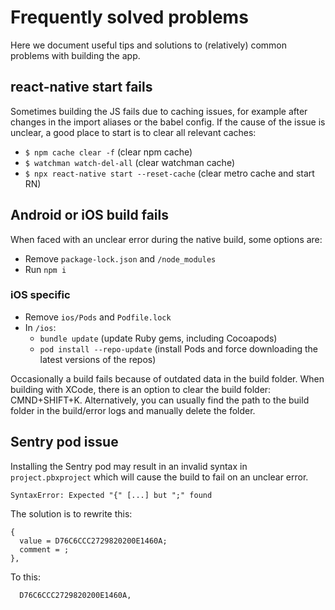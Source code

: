 # Frequently solved problems

Here we document useful tips and solutions to (relatively) common problems with building the app.

## react-native start fails

Sometimes building the JS fails due to caching issues, for example after changes in the import aliases or the babel config. If the cause of the issue is unclear, a good place to start is to clear all relevant caches:

- `$ npm cache clear -f` (clear npm cache)
- `$ watchman watch-del-all` (clear watchman cache)
- `$ npx react-native start --reset-cache` (clear metro cache and start RN)

## Android or iOS build fails

When faced with an unclear error during the native build, some options are:

- Remove `package-lock.json` and `/node_modules`
- Run `npm i`

### iOS specific

- Remove `ios/Pods` and `Podfile.lock`
- In `/ios`:
  - `bundle update` (update Ruby gems, including Cocoapods)
  - `pod install --repo-update` (install Pods and force downloading the latest versions of the repos)

Occasionally a build fails because of outdated data in the build folder. When building with XCode, there is an option to clear the build folder: CMND+SHIFT+K. Alternatively, you can usually find the path to the build folder in the build/error logs and manually delete the folder.

## Sentry pod issue

Installing the Sentry pod may result in an invalid syntax in `project.pbxproject` which will cause the build to fail on an unclear error.

```
SyntaxError: Expected "{" [...] but ";" found
```

The solution is to rewrite this:

```
{
  value = D76C6CCC2729820200E1460A;
  comment = ;
},
```

To this:

```
  D76C6CCC2729820200E1460A,
```